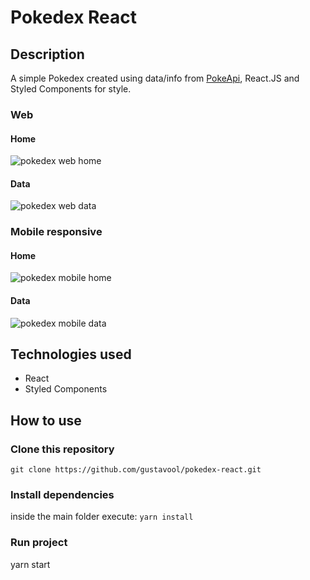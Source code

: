 # Pokedex React

## Description

A simple Pokedex created using data/info from [PokeApi](https://pokeapi.co), React.JS and Styled Components for style.

### Web

#### Home

<img alt="pokedex web home" src="https://i.ibb.co/278SFh9/print-home-web.jpg" />

#### Data

<img alt="pokedex web data" src="https://i.ibb.co/t4Kwzjm/print-data-web.jpg" />

### Mobile responsive

#### Home

<img alt="pokedex mobile home" src="https://i.ibb.co/wrnsWsq/print-home-mobile.jpg" />

#### Data

<img alt="pokedex mobile data" src="https://i.ibb.co/c6CmrKL/print-data-mobile.jpg" />

## Technologies used

- React
- Styled Components

## How to use

### Clone this repository

`git clone https://github.com/gustavool/pokedex-react.git`

### Install dependencies

inside the main folder execute: `yarn install`

### Run project

yarn start
